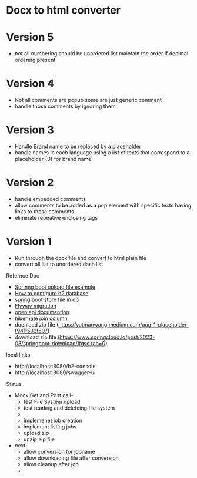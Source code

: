 # Docx to html converter

# Version 5
- not all numbering should be unordered list maintain the order if decimal ordering present

# Version 4
- Not all comments are popup some are just generic comment
- handle those comments by ignoring them

# Version 3
- Handle Brand name to be replaced by a placeholder
- handle names in each language using a list of texts that correspond to a placeholder {0} for brand name

# Version 2
- handle embedded comments
- allow comments to be added as a pop element with specific texts having links to these comments
- eliminate repeative enclosing tags

# Version 1
- Run through the  docx file and convert to html plain file
- convert all list to unordered dash list



Refernce Doc

- [Sprinng boot upload file example](https://spring.io/guides/gs/uploading-files)
- [How to configure h2 database](https://www.baeldung.com/spring-boot-h2-database)
- [spring boot store file in db](https://www.baeldung.com/java-db-storing-files)
- [Flyway migration](https://www.baeldung.com/database-migrations-with-flyway)
- [open api documention](https://www.baeldung.com/spring-rest-openapi-documentation)
- [hibernate join column](https://www.baeldung.com/jpa-join-column)
- doenload zip file (https://yatmanwong.medium.com/aug-1-placeholder-f941f532f507)
- download zip file (https://www.springcloud.io/post/2023-03/springboot-download/#gsc.tab=0)

local links
- http://localhost:8080/h2-console
- http://localhost:8080/swagger-ui


Status
- Mock Get and Post call-
  - test File System upload
  - test reading and deleteing file system
  -
  - implemenet job creation
  - implement listing jobs
  - upload zip
  - unzip zip file
- next
  - allow conversion for jobname
  - allow downloading file after conversion
  - allow cleanup after job
  - 